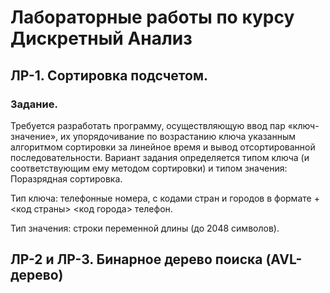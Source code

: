# Лабораторные работы по курсу Дискретный Анализ

## ЛР-1. Сортировка подсчетом. 

### Задание. 
Требуется разработать программу, осуществляющую ввод пар «ключ-значение», их упорядочивание по возрастанию ключа указанным алгоритмом сортировки за линейное время и вывод отсортированной последовательности.
Вариант задания определяется типом ключа (и соответствующим ему методом сортировки) и типом значения:
Поразрядная сортировка.

Тип ключа: телефонные номера, с кодами стран и городов в формате +<код страны> <код города> телефон.

Тип значения: строки переменной длины (до 2048 символов).

## ЛР-2 и ЛР-3. Бинарное дерево поиска (AVL-дерево)
